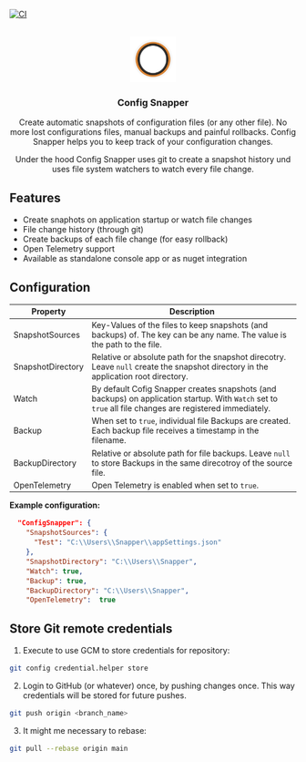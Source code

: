 [![CI](https://github.com/MatiasG19/config-snapper/actions/workflows/ci.yml/badge.svg)](https://github.com/MatiasG19/config-snapper/actions/workflows/ci.yml)

<br />

<div align="center" style="display: flex; justify-content: center; align-items: center;">
  <a href="https://github.com/MatiasG19/config-snapper">
    <img src="logo/logo.svg" alt="Logo" width="80" height="80">
  </a>
</div>

<h3 align="center" style="display: flex; justify-content: center; align-items: center;">Config Snapper</h3>

<div align="center" style="justify-content: center; align-items: center;">
  <p>Create automatic snapshots of configuration files (or any other file). No more lost configurations files, manual backups and painful rollbacks. Config Snapper helps you to keep track of your configuration changes.</p>
  <p>Under the hood Config Snapper uses git to create a snapshot history und uses file system watchers to watch every file change.</p>
</div>



## Features

- Create snaphots on application startup or watch file changes
- File change history (through git)
- Create backups of each file change (for easy rollback)
- Open Telemetry support
- Available as standalone console app or as nuget integration

## Configuration

| Property          | Description                                                                                                                                              |
| ----------------- | -------------------------------------------------------------------------------------------------------------------------------------------------------- |
| SnapshotSources   | Key-Values of the files to keep snapshots (and backups) of. The key can be any name. The value is the path to the file.                                  |
| SnapshotDirectory | Relative or absolute path for the snapshot direcotry. Leave `null` create the snapshot directory in the application root directory.                      |
| Watch             | By default Cofig Snapper creates snapshots (and backups) on application startup. With `Watch` set to `true` all file changes are registered immediately. |
| Backup            | When set to `true`, individual file Backups are created. Each backup file receives a timestamp in the filename.                                          |
| BackupDirectory   | Relative or absolute path for file backups. Leave `null` to store Backups in the same direcotroy of the source file.                                     |
| OpenTelemetry     | Open Telemetry is enabled when set to `true`.                                                                                                            |

**Example configuration:**
```json
  "ConfigSnapper": {
    "SnapshotSources": {
      "Test": "C:\\Users\\Snapper\\appSettings.json"
    },
    "SnapshotDirectory": "C:\\Users\\Snapper",
    "Watch": true,
    "Backup": true,
    "BackupDirectory": "C:\\Users\\Snapper",
    "OpenTelemetry":  true
```

## Store Git remote credentials

1. Execute to use GCM to store credentials for repository:

```sh
git config credential.helper store
```

2. Login to GitHub (or whatever) once, by pushing changes once. This way credentials will be stored for future pushes.

```sh
git push origin <branch_name>
```

3. It might me necessary to rebase:

```sh
git pull --rebase origin main

```

